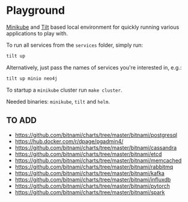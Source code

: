 # Playground

[Minikube](https://minikube.sigs.k8s.io) and [Tilt](https://tilt.dev) based local environment for quickly running various applications to play with.

To run all services from the `services` folder, simply run:

```bash
tilt up
```

Alternatively, just pass the names of services you're interested in, e.g.:

```bash
tilt up minio neo4j
```

To startup a `minikube` cluster run `make cluster`.

Needed binaries: `minikube`, `tilt` and `helm`.

## TO ADD

* https://github.com/bitnami/charts/tree/master/bitnami/postgresql
* https://hub.docker.com/r/dpage/pgadmin4/
* https://github.com/bitnami/charts/tree/master/bitnami/cassandra
* https://github.com/bitnami/charts/tree/master/bitnami/etcd
* https://github.com/bitnami/charts/tree/master/bitnami/memcached
* https://github.com/bitnami/charts/tree/master/bitnami/rabbitmq
* https://github.com/bitnami/charts/tree/master/bitnami/kafka
* https://github.com/bitnami/charts/tree/master/bitnami/influxdb
* https://github.com/bitnami/charts/tree/master/bitnami/pytorch
* https://github.com/bitnami/charts/tree/master/bitnami/spark